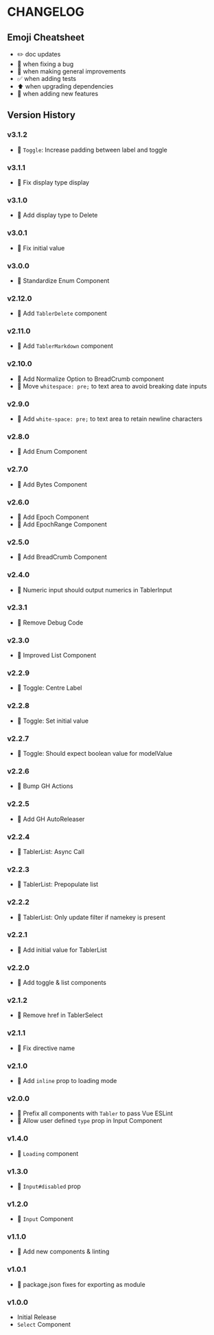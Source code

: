 # CHANGELOG

## Emoji Cheatsheet
- :pencil2: doc updates
- :bug: when fixing a bug
- :rocket: when making general improvements
- :white_check_mark: when adding tests
- :arrow_up: when upgrading dependencies
- :tada: when adding new features

## Version History

### v3.1.2

- :rocket: `Toggle`: Increase padding between label and toggle

### v3.1.1

- :bug: Fix display type display

### v3.1.0

- :rocket: Add display type to Delete

### v3.0.1

- :bug: Fix initial value

### v3.0.0

- :rocket: Standardize Enum Component

### v2.12.0

- :tada: Add `TablerDelete` component

### v2.11.0

- :tada: Add `TablerMarkdown` component

### v2.10.0

- :tada: Add Normalize Option to BreadCrumb component
- :bug: Move `whitespace: pre;` to text area to avoid breaking date inputs

### v2.9.0

- :bug: Add `white-space: pre;` to text area to retain newline characters

### v2.8.0

- :tada: Add Enum Component

### v2.7.0

- :tada: Add Bytes Component

### v2.6.0

- :tada: Add Epoch Component
- :tada: Add EpochRange Component

### v2.5.0

- :tada: Add BreadCrumb Component

### v2.4.0

- :bug: Numeric input should output numerics in TablerInput

### v2.3.1

- :rocket: Remove Debug Code

### v2.3.0

- :rocket: Improved List Component

### v2.2.9

- :rocket: Toggle: Centre Label

### v2.2.8

- :bug: Toggle: Set initial value

### v2.2.7

- :bug: Toggle: Should expect boolean value for modelValue

### v2.2.6

- :tada: Bump GH Actions

### v2.2.5

- :tada: Add GH AutoReleaser

### v2.2.4

- :bug: TablerList: Async Call

### v2.2.3

- :bug: TablerList: Prepopulate list

### v2.2.2

- :bug: TablerList: Only update filter if namekey is present

### v2.2.1

- :tada: Add initial value for TablerList

### v2.2.0

- :tada: Add toggle & list components

### v2.1.2

- :bug: Remove href in TablerSelect

### v2.1.1

- :bug: Fix directive name

### v2.1.0

- :rocket: Add `inline` prop to loading mode

### v2.0.0

- :rocket: Prefix all components with `Tabler` to pass Vue ESLint
- :tada: Allow user defined `type` prop in Input Component

### v1.4.0

- :tada: `Loading` component

### v1.3.0

- :rocket: `Input#disabled` prop

### v1.2.0

- :tada: `Input` Component

### v1.1.0

- :rocket: Add new components & linting

### v1.0.1

- :bug: package.json fixes for exporting as module

### v1.0.0

- Initial Release
- `Select` Component
